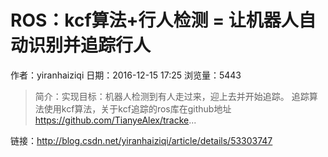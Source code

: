 # ROS：kcf算法+行人检测 = 让机器人自动识别并追踪行人
作者：yiranhaiziqi
日期：2016-12-15 17:25
浏览量：5443
> 简介：实现目标：机器人检测到有人走过来，迎上去并开始追踪。 
追踪算法使用kcf算法，关于kcf追踪的ros库在github地址   https://github.com/TianyeAlex/tracke...

 链接：http://blog.csdn.net/yiranhaiziqi/article/details/53303747
